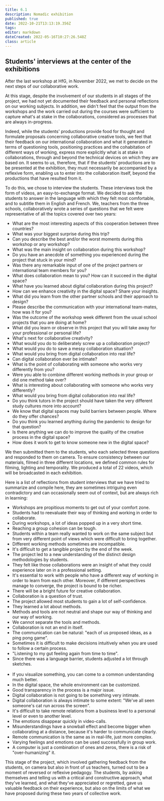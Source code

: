 ```yaml
---
title: 6.1
description: Nomadic exhibition
published: true
date: 2022-10-21T13:13:19.356Z
tags: 
editor: markdown
dateCreated: 2022-05-16T10:27:26.548Z
class: article
---
```


## Students' interviews at the center of the exhibitions

After the last workshop at HfG, in November 2022, we met to decide on
the next steps of our collaborative work.

At this stage, despite the involvement of our students in all stages of
the project, we had not yet documented their feedback and personal
reflections on our working subjects. In addition, we didn't feel that
the output from the workshops and the work carried out during the
courses were sufficient to capture what's at stake in the
collaborations, considered as processes that are always in-progress.

Indeed, while the students' productions provide food for thought and
formulate proposals concerning collaborative creative tools, we feel
that their feedback on our international collaboration and what it
generated in terms of questioning tools, positioning practices and the
cohabitation of different ways of working, express more explicitly what
is at stake in collaborations, through and beyond the technical devices
on which they are based on. It seems to us, therefore, that if the
students' productions are to be presented at the exhibition, they must
necessarily be accompanied by a reflexive form, enabling us to enter
into the collaboration itself, beyond the productions that have resulted
from it.

To do this, we chose to interview the students. These interviews took
the form of videos, an easy-to-exchange format. We decided to ask the
students to answer in the language with which they felt most
comfortable, and to subtitle them in English and French. We, teachers
from the three schools, collaboratively wrote a series of questions
that we felt were representative of all the topics covered over two
years:

-   What are the most interesting aspects of this cooperation between
    three countries?
-   What was your biggest surprise during this trip?
-   Can you describe the best and/or the worst moments during this
    workshop or any workshop?
-   What was the main insight on collaboration during this workshop?
-   Do you have an anecdote of something you experienced during the
    project that stuck in your mind?
-   Was there any remarkable input of one of the project partners or
    international team members for you?
-   What does collaboration mean to you? How can it succeed in the
    digital space?
-   What have you learned about digital collaboration during this
    project?
-   How can we enhance creativity in the digital space? Share your
    insights.
-   What did you learn from the other partner schools and their approach
    to design?
-   Please describe the communication with your international
    team-mates, how was it for you?
-   Was the outcome of the workshop week different from the usual school
    projects that you are doing at home?
-   What did you learn or observe in this project that you will take
    away for your professional or personal life?
-   What's next for collaborative creativity?
-   What would you do to deliberately screw up a collaboration project?
-   What would you do to save a messy collaboration situation?
-   What would you bring from digital collaboration into real life?
-   Can digital collaboration ever be intimate?
-   What is the point of collaborating with someone who works very
    differently from you?
-   Were you able to combine different working methods in your group or
    did one method take over?
-   What is interesting about collaborating with someone who works very
    differently?
-   What would you bring from digital collaboration into real life?
-   Do you think tutors in the project should have taken the very
    different study cultures more into account?
-   We know that digital spaces may build barriers between people. Where
    do they offer chances?
-   Do you think you learned anything during the pandemic to design for
    that question?
-   Is there anything we can do to improve the quality of the creative
    process in the digital space?
-   How does it work to get to know someone new in the digital space?

We then submitted them to the students, who each selected three
questions and responded to them on camera. To ensure consistency between
our materials, filmed in three different locations, we defined common
rules for filming, lighting and temporality. We produced a total of 22
videos, which will be broadcasted in each exhibition.

Here is a list of reflections from student interviews that we have tried
to summarize and compile here, they are sometimes intriguing even
contradictory and can occasionally seem out of context, but are always
rich in learning:

-   Workshops are propitious moments to get out of your comfort zone.
-   Students had to reevaluate their way of thinking and working in
    order to collaborate.
-   During workshops, a lot of ideas popped up in a very short time.
-   Reaching a group cohesion can be tough.
-   Students within a team really wanted to work on the same subject but
    from very different point of views which were difficult to bring
    together.
-   Different working methods sometimes are incompatible.
-   It's difficult to get a tangible project by the end of the week.
-   The project led to a new understanding of the distinct design
    methodologies by students.
-   They felt like those collaborations were an insight of what they
    could experience later on in a professional setting.
-   It's essential to work with people who have a different way of
    working in order to learn from each other. Moreover, if different
    perspectives manage to converge, the project is bound to be richer.
-   There will be a bright future for creative collaboration.
-   Collaboration is a question of trust.
-   The project allowed most students to gain a lot of self-confidence.
-   They learned a lot about methods.
-   Methods and tools are not neutral and shape our way of thinking and
    our way of working.
-   We cannot separate the tools and methods.
-   Collaboration is not an end in itself.
-   The communication can be natural: "each of us proposed ideas, as a
    ping pong game".
-   Sometimes it is difficult to make decisions intuitively when you are
    used to follow a certain process.
-   "Listening to my gut feeling again from time to time".
-   Since there was a language barrier, students adjusted a lot through
    sketches.
    <br>
    <br>
-   If you visualize something, you can come to a common understanding
    much better.
-   In the digital space, the whole environment can be customized.
-   Good transparency in the process is a major issue.
-   Digital collaboration is not going to be something very intimate.
-   Digital collaboration is always intimate to some extent: "We've
    all seen someone's cat run across the screen".
-   It's difficult to take remote relations from a business level to a
    personal level or even to another level.
-   The emotions disappear quickly in video-calls.
-   Misunderstandings have a snowball effect and become bigger when
    collaborating at a distance, because it's harder to communicate
    clearly.
-   Remote communication is the same as in real-life, just more complex.
-   Varying feelings and emotions can be used successfully in group
    work.
-   A computer is just a combination of ones and zeros, there is a risk
    of "over-humanizing" it.

This stage of the project, which involved gathering feedback from the
students, on camera but also in front of us teachers, turned out to be a
moment of reversed or reflexive pedagogy. The students, by asking
themselves and telling us with a critical and constructive approach,
what they've learned, and what they've appreciated or regretted, gave
us valuable feedback on their experience, but also on the limits of what
we have proposed during these two years of collective work.
